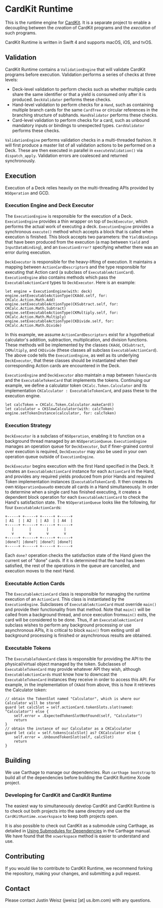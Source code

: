 # CardKit Runtime

This is the runtime engine for [CardKit](https://github.ibm.com/CMER/card-kit). It is a separate project to enable a decoupling between the *creation* of CardKit programs and the *execution* of such programs.

CardKit Runtime is written in Swift 4 and supports macOS, iOS, and tvOS.

## Validation

CardKit Runtime contains a `ValidationEngine` that will validate CardKit programs before execution. Validation performs a series of checks at three levels:

* Deck-level validation to perform checks such as whether multiple cards share the same identifier or that a yield is consumed only after it is produced. `DeckValidator` performs these checks.
* Hand-level validation to perform checks for a `Hand`, such as containing multiple branch cards for the same `CardTree` or circular references in the branching structure of subhands. `HandValidator` performs these checks.
* Card-level validation to perform checks for a card, such as unbound mandatory inputs or bindings to unexpected types. `CardValidator` performs these checks.

`ValidationEngine` performs validation checks in a multi-threaded fashion. It will first produce a master list of all validation actions to be performed on a Deck. These are then executed in parallel in `executeValidation()` via `dispatch_apply`. Validation errors are coalesced and returned synchronously.

## Execution

Execution of a Deck relies heavily on the multi-threading APIs provided by `NSOperation` and GCD.

### Execution Engine and Deck Executor

The `ExecutionEngine` is responsible for the execution of a Deck. `ExecutionEngine` provides a thin wrapper on top of `DeckExecutor`, which performs the actual work of executing a deck. `ExecutionEngine` provides a synchronous `execute()` method which accepts a block that is called when execution is finished. This block accepts two parameters: the `YieldBindings` that have been produced from the execution (a map between `Yield` and `InputDataBinding`), and an `ExecutionError?` specifying whether there was an error during execution.

`DeckExecutor` is responsible for the heavy-lifting of execution. It maintains a mapping between `ActionCardDescriptor`s and the type responsible for executing that Action card (a subclass of `ExecutableActionCard`). `ExecutionEngine` also contains methods which pass the `ExecutableActionCard` types to `DeckExecutor`. Here is an example:

```
let engine = ExecutionEngine(with: deck)
engine.setExecutableActionType(CKAdd.self, for: CKCalc.Action.Math.Add)
engine.setExecutableActionType(CKSubtract.self, for: CKCalc.Action.Math.Subtract)
engine.setExecutableActionType(CKMultiply.self, for: CKCalc.Action.Math.Multiply)
engine.setExecutableActionType(CKDivide.self, for: CKCalc.Action.Math.Divide)
```

In this example, we assume `ActionCardDescriptors` exist for a hypothetical calculator's addition, subtraction, multiplication, and division functions. These methods will be implemented by the classes `CKAdd`, `CKSubtract`, `CKMultiply`, and `CKDivide` (these classes all subclass `ExecutableActionCard`). The above code tells the `ExecutionEngine`, as well as its underlying `DeckExecutor`, that these classes should be instantiated when their corresponding Action cards are encountered in the Deck.

`ExecutionEngine` and `DeckExecutor` also maintain a map between `TokenCard`s and the `ExecutableTokenCard` that implements the tokens. Continuing our example, we define a calculator token `CKCalc.Token.Calculator` and its implementation `CKCalculator : ExecutableTokenCard`, and pass these to the execution engine.

```
let calcToken = CKCalc.Token.Calculator.makeCard()
let calculator = CKSlowCalculator(with: calcToken)
engine.setTokenInstance(calculator, for: calcToken)
```

### Execution Strategy

`DeckExecutor` is a subclass of `NSOperation`, enabling it to function on a background thread managed by an `NSOperationQueue`. `ExecutionEngine` manages an operation queue for `DeckExecutor`, but if finer-grained control over execution is required, `DeckExecutor` may also be used in your own operation queue outside of `ExecutionEngine`.

`DeckExecutor` begins execution with the first Hand specified in the Deck. It creates an `ExecutableActionCard` instance for each `ActionCard` in the Hand, and provides any required yields produced from prior Hands and required Token implementation instances (`ExecutableTokenCard`). It then creates its own `NSOperationQueue`to execute all cards in a Hand simultaneously. In order to determine when a single card has finished executing, it creates a dependent block operation for each `ExecutableActionCard` to check the Hand's satisfaction state. The `NSOperationQueue` looks like the following, for four `ExecutableActionCard`s:

```
+-----+ +-----+ +-----+ +-----+
| A1  | | A2  | | A3  | | A4  |
+-----+ +-----+ +-----+ +-----+
   |       |       |       |
   v       v       v       v
+-----+ +-----+ +-----+ +-----+
|done?| |done?| |done?| |done?|
+-----+ +-----+ +-----+ +-----+
```

Each `done?` operation checks the satisfaction state of the Hand given the current set of "done" cards. If it is determined that the hand has been satisfied, the rest of the operations in the queue are cancelled, and execution moves to the next Hand.

### Executable Action Cards

The `ExecutableActionCard` class is responsible for managing the runtime execution of an `ActionCard`. This class is instantiated by the `ExecutionEngine`. Subclasses of `ExecutableActionCard` must override `main()` and provide their functionality from that method. Note that `main()` will be called from a background thread, and once execution from`main()` exits, the card will be considered to be done. Thus, if an `ExecutableActionCard` subclass wishes to perform any background processing or use asynchronous APIs, it is critical to block `main()` from exiting until all background processing is finished or asynchronous results are obtained.

### Executable Tokens

The `ExecutableTokenCard` class is responsible for providing the API to the physical/virtual object managed by the token. Subclasses of `ExecutableTokenCard` may provide whatever API they wish, although `ExecutableActionCards` must know how to downcast the `ExecutableTokenCard` instances they receive in order to access this API. For example, in the implementation of `CKAdd` from above, this is how it retrieves the Calculator token:

```
// obtain the TokenSlot named "Calculator", which is where our Calculator will be stored
guard let calcSlot = self.actionCard.tokenSlots.slot(named: "Calculator") else {
	self.error = .ExpectedTokenSlotNotFound(self, "Calculator")
	return
}
// obtain the instance of our Calculator as a CKCalculator
guard let calc = self.tokens[calcSlot] as? CKCalculator else {
	self.error = .UnboundTokenSlot(self, calcSlot)
	return
}
```

## Building

We use Carthage to manage our dependencies. Run `carthage bootstrap` to build all of the dependencies before building the CardKit Runtime Xcode project.

### Developing for CardKit and CardKit Runtime

The easiest way to simultaneously develop CardKit and CardKit Runtime is to check out both projects into the same directory and use the `CardKitRuntime.xcworkspace` to keep both projects open.

It is also possible to check out CardKit as a submodule using Carthage, as detailed in [Using Submodules for Dependencies](https://github.com/Carthage/Carthage#using-submodules-for-dependencies) in the Carthage manual. We have found that the `xcworkspace` method is easier to understand and use.

## Contributing

If you would like to contribute to CardKit Runtime, we recommend forking the repository, making your changes, and submitting a pull request.

## Contact

Please contact Justin Weisz (jweisz [at] us.ibm.com) with any questions.
